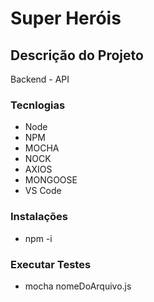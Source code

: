 # Super Heróis 

## Descrição do Projeto
<p>Backend - API</p>

### Tecnlogias
* Node
* NPM
* MOCHA
* NOCK
* AXIOS
* MONGOOSE
* VS Code

### Instalações
* npm -i

### Executar Testes
* mocha nomeDoArquivo.js

